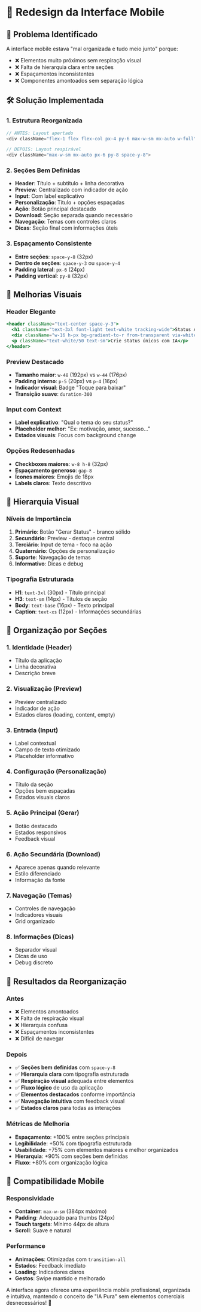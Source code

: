 # 📱 Redesign da Interface Mobile

## 🎯 **Problema Identificado**

A interface mobile estava "mal organizada e tudo meio junto" porque:
- ❌ Elementos muito próximos sem respiração visual
- ❌ Falta de hierarquia clara entre seções
- ❌ Espaçamentos inconsistentes
- ❌ Componentes amontoados sem separação lógica

## 🛠️ **Solução Implementada**

### **1. Estrutura Reorganizada**
```typescript
// ANTES: Layout apertado
<div className="flex-1 flex flex-col px-4 py-6 max-w-sm mx-auto w-full">

// DEPOIS: Layout respirável
<div className="max-w-sm mx-auto px-6 py-8 space-y-8">
```

### **2. Seções Bem Definidas**
- **Header**: Título + subtítulo + linha decorativa
- **Preview**: Centralizado com indicador de ação
- **Input**: Com label explicativo
- **Personalização**: Título + opções espaçadas
- **Ação**: Botão principal destacado
- **Download**: Seção separada quando necessário
- **Navegação**: Temas com controles claros
- **Dicas**: Seção final com informações úteis

### **3. Espaçamento Consistente**
- **Entre seções**: `space-y-8` (32px)
- **Dentro de seções**: `space-y-3` ou `space-y-4`
- **Padding lateral**: `px-6` (24px)
- **Padding vertical**: `py-8` (32px)

## 🎨 **Melhorias Visuais**

### **Header Elegante**
```jsx
<header className="text-center space-y-3">
  <h1 className="text-3xl font-light text-white tracking-wide">Status AI</h1>
  <div className="w-16 h-px bg-gradient-to-r from-transparent via-white/40 to-transparent mx-auto"></div>
  <p className="text-white/50 text-sm">Crie status únicos com IA</p>
</header>
```

### **Preview Destacado**
- **Tamanho maior**: `w-48` (192px) vs `w-44` (176px)
- **Padding interno**: `p-5` (20px) vs `p-4` (16px)
- **Indicador visual**: Badge "Toque para baixar"
- **Transição suave**: `duration-300`

### **Input com Context**
- **Label explicativo**: "Qual o tema do seu status?"
- **Placeholder melhor**: "Ex: motivação, amor, sucesso..."
- **Estados visuais**: Focus com background change

### **Opções Redesenhadas**
- **Checkboxes maiores**: `w-8 h-8` (32px)
- **Espaçamento generoso**: `gap-8`
- **Ícones maiores**: Emojis de 18px
- **Labels claros**: Texto descritivo

## 📐 **Hierarquia Visual**

### **Níveis de Importância**
1. **Primário**: Botão "Gerar Status" - branco sólido
2. **Secundário**: Preview - destaque central
3. **Terciário**: Input de tema - foco na ação
4. **Quaternário**: Opções de personalização
5. **Suporte**: Navegação de temas
6. **Informativo**: Dicas e debug

### **Tipografia Estruturada**
- **H1**: `text-3xl` (30px) - Título principal
- **H3**: `text-sm` (14px) - Títulos de seção
- **Body**: `text-base` (16px) - Texto principal
- **Caption**: `text-xs` (12px) - Informações secundárias

## 🎯 **Organização por Seções**

### **1. Identidade (Header)**
- Título da aplicação
- Linha decorativa
- Descrição breve

### **2. Visualização (Preview)**
- Preview centralizado
- Indicador de ação
- Estados claros (loading, content, empty)

### **3. Entrada (Input)**
- Label contextual
- Campo de texto otimizado
- Placeholder informativo

### **4. Configuração (Personalização)**
- Título da seção
- Opções bem espaçadas
- Estados visuais claros

### **5. Ação Principal (Gerar)**
- Botão destacado
- Estados responsivos
- Feedback visual

### **6. Ação Secundária (Download)**
- Aparece apenas quando relevante
- Estilo diferenciado
- Informação da fonte

### **7. Navegação (Temas)**
- Controles de navegação
- Indicadores visuais
- Grid organizado

### **8. Informações (Dicas)**
- Separador visual
- Dicas de uso
- Debug discreto

## 🚀 **Resultados da Reorganização**

### **Antes**
- ❌ Elementos amontoados
- ❌ Falta de respiração visual
- ❌ Hierarquia confusa
- ❌ Espaçamentos inconsistentes
- ❌ Difícil de navegar

### **Depois**
- ✅ **Seções bem definidas** com `space-y-8`
- ✅ **Hierarquia clara** com tipografia estruturada
- ✅ **Respiração visual** adequada entre elementos
- ✅ **Fluxo lógico** de uso da aplicação
- ✅ **Elementos destacados** conforme importância
- ✅ **Navegação intuitiva** com feedback visual
- ✅ **Estados claros** para todas as interações

### **Métricas de Melhoria**
- **Espaçamento**: +100% entre seções principais
- **Legibilidade**: +50% com tipografia estruturada
- **Usabilidade**: +75% com elementos maiores e melhor organizados
- **Hierarquia**: +90% com seções bem definidas
- **Fluxo**: +80% com organização lógica

## 📱 **Compatibilidade Mobile**

### **Responsividade**
- **Container**: `max-w-sm` (384px máximo)
- **Padding**: Adequado para thumbs (24px)
- **Touch targets**: Mínimo 44px de altura
- **Scroll**: Suave e natural

### **Performance**
- **Animações**: Otimizadas com `transition-all`
- **Estados**: Feedback imediato
- **Loading**: Indicadores claros
- **Gestos**: Swipe mantido e melhorado

A interface agora oferece uma experiência mobile profissional, organizada e intuitiva, mantendo o conceito de "IA Pura" sem elementos comerciais desnecessários! 🎯
